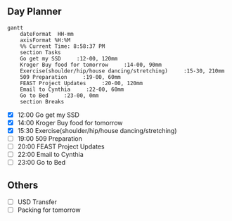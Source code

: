 ## Day Planner
```mermaid
gantt
    dateFormat  HH-mm
    axisFormat %H:%M
    %% Current Time: 8:58:37 PM
    section Tasks
    Go get my SSD     :12-00, 120mm
    Kroger Buy food for tomorrow     :14-00, 90mm
    Exercise(shoulder/hip/house dancing/stretching)     :15-30, 210mm
    509 Preparation     :19-00, 60mm
    FEAST Project Updates     :20-00, 120mm
    Email to Cynthia     :22-00, 60mm
    Go to Bed     :23-00, 0mm
    section Breaks

```

- [x] 12:00 Go get my SSD
- [x] 14:00 Kroger Buy food for tomorrow
- [x] 15:30 Exercise(shoulder/hip/house dancing/stretching)
- [ ] 19:00 509 Preparation
- [ ] 20:00 FEAST Project Updates
- [ ] 22:00 Email to Cynthia
- [ ] 23:00 Go to Bed

## Others
- [ ] USD Transfer
- [ ] Packing for tomorrow